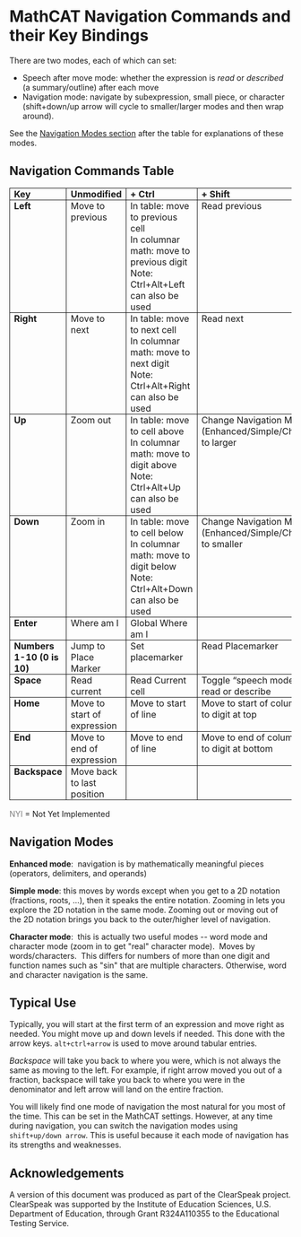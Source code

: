 # MathCAT Navigation Commands and their Key Bindings

There are two modes, each of which can set:
* Speech after move mode: whether the expression is <i>read</i> or <i>described</i>
(a summary/outline) after each move
* Navigation mode: navigate by subexpression, small piece, or
character (shift+down/up arrow will cycle to smaller/larger modes and then wrap
around).

See the [Navigation Modes section](#navigation-modes) after the table for explanations of these modes.


## Navigation Commands Table
<table class=MsoTableGrid border=1 cellspacing=0 cellpadding=0
 style='border-collapse:collapse;border:none'>
 <thead>
  <tr style='page-break-inside:avoid'>
   <td valign=top style='border:solid 1.0pt;padding:0in 5.4pt 0in 5.4pt'>
   <a
   name="Table_of_Keybindings"><b>Key</b></a>
   </td>
   <td valign=top style='border:solid 1.0pt;border-left:none;
   padding:0in 5.4pt 0in 5.4pt'>
   <b>Unmodified</b>
   </td>
   <td valign=top style='border:solid 1.0pt;border-left:none;
   padding:0in 5.4pt 0in 5.4pt'>
   <b>+ Ctrl</b>
   </td>
   <td valign=top style='border:solid 1.0pt;border-left:none;
   padding:0in 5.4pt 0in 5.4pt'>
   <b>+ Shift</b>
   </td>
   <td valign=top style='border:solid 1.0pt;border-left:none;
   padding:0in 5.4pt 0in 5.4pt'>
   <b>+Cntrl+Shift</b>
   </td>
  </tr>
 </thead>
 <tr style='page-break-inside:avoid'>
  <td valign=top style='border:solid 1.0pt;border-top:none;
  padding:0in 5.4pt 0in 5.4pt'>
  <b>Left</b>
  </td>
  <td valign=top style='border-top:none;border-left:none;border-bottom:solid 1.0pt;
  border-right:solid 1.0pt;padding:0in 5.4pt 0in 5.4pt'>
  Move to
  previous
  </td>
  <td valign=top style='border-top:none;border-left:none;border-bottom:solid 1.0pt;
  border-right:solid 1.0pt;padding:0in 5.4pt 0in 5.4pt'>
  In table: move to previous cell<br/>
  In columnar math: move to previous digit<br/>
  Note: Ctrl+Alt+Left can also be used
  </td>
  <td valign=top style='border-top:none;border-left:none;border-bottom:solid 1.0pt;
  border-right:solid 1.0pt;padding:0in 5.4pt 0in 5.4pt'>
  Read previous
  </td>
  <td valign=top style='border-top:none;border-left:none;border-bottom:solid 1.0pt;
  border-right:solid 1.0pt;padding:0in 5.4pt 0in 5.4pt'>
  Describe
  previous
  </td>
 </tr>
 <tr style='page-break-inside:avoid'>
  <td valign=top style='border:solid 1.0pt;border-top:none;
  padding:0in 5.4pt 0in 5.4pt'>
  <b>Right</b>
  </td>
  <td valign=top style='border-top:none;border-left:none;border-bottom:solid 1.0pt;
  border-right:solid 1.0pt;padding:0in 5.4pt 0in 5.4pt'>
  Move to next 
  </td>
  <td valign=top style='border-top:none;border-left:none;border-bottom:solid 1.0pt;
  border-right:solid 1.0pt;padding:0in 5.4pt 0in 5.4pt'>
  In table: move to next cell<br/>
  In columnar math: move to next digit<br/>
  Note: Ctrl+Alt+Right can also be used
  </td>
  <td valign=top style='border-top:none;border-left:none;border-bottom:solid 1.0pt;
  border-right:solid 1.0pt;padding:0in 5.4pt 0in 5.4pt'>
  Read next
  </td>
  <td valign=top style='border-top:none;border-left:none;border-bottom:solid 1.0pt;
  border-right:solid 1.0pt;padding:0in 5.4pt 0in 5.4pt'>
  Describe next
  </td>
 </tr>
 <tr style='page-break-inside:avoid'>
  <td valign=top style='border:solid 1.0pt;border-top:none;
  padding:0in 5.4pt 0in 5.4pt'>
  <b>Up</b>
  </td>
  <td valign=top style='border-top:none;border-left:none;border-bottom:solid 1.0pt;
  border-right:solid 1.0pt;padding:0in 5.4pt 0in 5.4pt'>
  Zoom out
  </td>
  <td valign=top style='border-top:none;border-left:none;border-bottom:solid 1.0pt;
  border-right:solid 1.0pt;padding:0in 5.4pt 0in 5.4pt'>
  In table: move to cell above<br/>
  In columnar math: move to digit above<br/>
  Note: Ctrl+Alt+Up can also be used
  </td>
  <td valign=top style='border-top:none;border-left:none;border-bottom:solid 1.0pt;
  border-right:solid 1.0pt;padding:0in 5.4pt 0in 5.4pt'>
  Change
  Navigation Mode (Enhanced/Simple/Character) to larger
  </td>
  <td valign=top style='border-top:none;border-left:none;border-bottom:solid 1.0pt;
  border-right:solid 1.0pt;padding:0in 5.4pt 0in 5.4pt'>
  Zoom out all
  the way
  </td>
 </tr>
 <tr style='page-break-inside:avoid'>
  <td valign=top style='border:solid 1.0pt;border-top:none;
  padding:0in 5.4pt 0in 5.4pt'>
  <b>Down</b>
  </td>
  <td valign=top style='border-top:none;border-left:none;border-bottom:solid 1.0pt;
  border-right:solid 1.0pt;padding:0in 5.4pt 0in 5.4pt'>
  Zoom in 
  </td>
  <td valign=top style='border-top:none;border-left:none;border-bottom:solid 1.0pt;
  border-right:solid 1.0pt;padding:0in 5.4pt 0in 5.4pt'>
  In table: move to cell below<br/>
  In columnar math: move to digit below<br/>
  Note: Ctrl+Alt+Down can also be used
  </td>
  <td valign=top style='border-top:none;border-left:none;border-bottom:solid 1.0pt;
  border-right:solid 1.0pt;padding:0in 5.4pt 0in 5.4pt'>
  Change
  Navigation Mode (Enhanced/Simple/Character) to smaller
  </td>
  <td valign=top style='border-top:none;border-left:none;border-bottom:solid 1.0pt;
  border-right:solid 1.0pt;padding:0in 5.4pt 0in 5.4pt'>
  Zoom in all
  the way
  </td>
 </tr>
 <tr style='page-break-inside:avoid'>
  <td valign=top style='border:solid 1.0pt;border-top:none;
  padding:0in 5.4pt 0in 5.4pt'>
  <b>Enter</b>
  </td>
  <td valign=top style='border-top:none;border-left:none;border-bottom:solid 1.0pt;
  border-right:solid 1.0pt;padding:0in 5.4pt 0in 5.4pt'>
  Where am I
  </td>
  <td valign=top style='border-top:none;border-left:none;border-bottom:solid 1.0pt;
  border-right:solid 1.0pt;padding:0in 5.4pt 0in 5.4pt'>
  Global Where
  am I
  </td>
  <td valign=top style='border-top:none;border-left:none;border-bottom:solid 1.0pt;
  border-right:solid 1.0pt;padding:0in 5.4pt 0in 5.4pt'>
  &nbsp;
  </td>
  <td valign=top style='border-top:none;border-left:none;border-bottom:solid 1.0pt;
  border-right:solid 1.0pt;padding:0in 5.4pt 0in 5.4pt'>
  &nbsp;
  </td>
 </tr>
 <tr style='page-break-inside:avoid'>
  <td valign=top style='border:solid 1.0pt;border-top:none;
  padding:0in 5.4pt 0in 5.4pt'>
  <b>Numbers<br>
  1-10 (0 is 10)</b>
  </td>
  <td valign=top style='border-top:none;border-left:none;border-bottom:solid 1.0pt;
  border-right:solid 1.0pt;padding:0in 5.4pt 0in 5.4pt'>
  Jump to Place
  Marker
  </td>
  <td valign=top style='border-top:none;border-left:none;border-bottom:solid 1.0pt;
  border-right:solid 1.0pt;padding:0in 5.4pt 0in 5.4pt'>
  Set
  placemarker
  </td>
  <td valign=top style='border-top:none;border-left:none;border-bottom:solid 1.0pt;
  border-right:solid 1.0pt;padding:0in 5.4pt 0in 5.4pt'>
  Read
  Placemarker
  </td>
  <td valign=top style='border-top:none;border-left:none;border-bottom:solid 1.0pt;
  border-right:solid 1.0pt;padding:0in 5.4pt 0in 5.4pt'>
  Describe
  Placemarker
  </td>
 </tr>
 <tr style='page-break-inside:avoid'>
  <td valign=top style='border:solid 1.0pt;border-top:none;
  padding:0in 5.4pt 0in 5.4pt'>
  <b>Space</b>
  </td>
  <td valign=top style='border-top:none;border-left:none;border-bottom:solid 1.0pt;
  border-right:solid 1.0pt;padding:0in 5.4pt 0in 5.4pt'>
  Read current
  </td>
  <td valign=top style='border-top:none;border-left:none;border-bottom:solid 1.0pt;
  border-right:solid 1.0pt;padding:0in 5.4pt 0in 5.4pt'>
  Read Current
  cell
  </td>
  <td valign=top style='border-top:none;border-left:none;border-bottom:solid 1.0pt;
  border-right:solid 1.0pt;padding:0in 5.4pt 0in 5.4pt'>
  Toggle
  “speech mode” to read or describe
  </td>
  <td valign=top style='border-top:none;border-left:none;border-bottom:solid 1.0pt;
  border-right:solid 1.0pt;padding:0in 5.4pt 0in 5.4pt'>
  Describe
  current
  </td>
 </tr>
 <tr style='page-break-inside:avoid'>
  <td valign=top style='border:solid 1.0pt;border-top:none;
  padding:0in 5.4pt 0in 5.4pt'>
  <b>Home</b>
  </td>
  <td valign=top style='border-top:none;border-left:none;border-bottom:solid 1.0pt;
  border-right:solid 1.0pt;padding:0in 5.4pt 0in 5.4pt'>
  Move to start
  of expression
  </td>
  <td valign=top style='border-top:none;border-left:none;border-bottom:solid 1.0pt;
  border-right:solid 1.0pt;padding:0in 5.4pt 0in 5.4pt'>
  Move to start
  of line
  </td>
  <td valign=top style='border-top:none;border-left:none;border-bottom:solid 1.0pt;
  border-right:solid 1.0pt;padding:0in 5.4pt 0in 5.4pt'>
  Move to start
  of column
  Move to digit
  at top
  </td>
  <td valign=top style='border-top:none;border-left:none;border-bottom:solid 1.0pt;
  border-right:solid 1.0pt;padding:0in 5.4pt 0in 5.4pt'>
  NYI: Read from start of expression</span>
  </td>
 </tr>
 <tr style='page-break-inside:avoid'>
  <td valign=top style='border:solid 1.0pt;border-top:none;
  padding:0in 5.4pt 0in 5.4pt'>
  <b>End</b>
  </td>
  <td valign=top style='border-top:none;border-left:none;border-bottom:solid 1.0pt;
  border-right:solid 1.0pt;padding:0in 5.4pt 0in 5.4pt'>
  Move to end
  of expression
  </td>
  <td valign=top style='border-top:none;border-left:none;border-bottom:solid 1.0pt;
  border-right:solid 1.0pt;padding:0in 5.4pt 0in 5.4pt'>
  Move to end
  of line
  </td>
  <td valign=top style='border-top:none;border-left:none;border-bottom:solid 1.0pt;
  border-right:solid 1.0pt;padding:0in 5.4pt 0in 5.4pt'>
  Move to end
  of column
  Move to digit
  at bottom
  </td>
  <td valign=top style='border-top:none;border-left:none;border-bottom:solid 1.0pt;
  border-right:solid 1.0pt;padding:0in 5.4pt 0in 5.4pt'>
  NYI: Read to end of expression</span>
  </td>
 </tr>
 <tr style='page-break-inside:avoid'>
  <td valign=top style='border:solid 1.0pt;border-top:none;
  padding:0in 5.4pt 0in 5.4pt'>
  <b>Backspace</b>
  </td>
  <td valign=top style='border-top:none;border-left:none;border-bottom:solid 1.0pt;
  border-right:solid 1.0pt;padding:0in 5.4pt 0in 5.4pt'>
  Move back to
  last position
  </td>
  <td valign=top style='border-top:none;border-left:none;border-bottom:solid 1.0pt;
  border-right:solid 1.0pt;padding:0in 5.4pt 0in 5.4pt'>
  &nbsp;
  </td>
  <td valign=top style='border-top:none;border-left:none;border-bottom:solid 1.0pt;
  border-right:solid 1.0pt;padding:0in 5.4pt 0in 5.4pt'>
  &nbsp;
  </td>
  <td valign=top style='border-top:none;border-left:none;border-bottom:solid 1.0pt;
  border-right:solid 1.0pt;padding:0in 5.4pt 0in 5.4pt'>
  <p style='margin-bottom:0in;line-height:normal;page-break-after:
  avoid'>&nbsp; </p>
  </td>
 </tr>
</table>

<span style='color:gray'>NYI</span> = Not Yet Implemented

## Navigation Modes

<b>Enhanced mode</b>: &nbsp;navigation is by mathematically
meaningful pieces (operators, delimiters, and operands)


<b>Simple mode</b>: this moves by words except when you get to a
2D notation (fractions, roots, ...), then it speaks the entire notation.
Zooming in lets you explore the 2D notation in the same mode. Zooming out or
moving out of the 2D notation brings you back to the outer/higher level of
navigation.


<b>Character mode</b>: &nbsp;this is actually two useful modes --
word mode and character mode (zoom in to get &quot;real&quot; character mode).
&nbsp;Moves by words/characters. &nbsp;This differs for numbers of more than
one digit and function names such as &quot;sin&quot; that are multiple
characters. Otherwise, word and character navigation is the same.

## Typical Use

Typically, you will start at the first term of an expression and move right as needed.
You might move up and down levels if needed. This done with the arrow keys.
`alt+ctrl+arrow` is used to move around tabular entries.

<i>Backspace</i> will take you back to where you were, which
is not always the same as moving to the left. For example, if right arrow moved
you out of a fraction, backspace will take you back to where you were in the
denominator and left arrow will land on the entire fraction.

You will likely find one mode of navigation the most natural for you most of the time.
This can be set in the MathCAT settings.
However, at any time during navigation, you can switch the navigation modes using `shift+up/down arrow`.
This is useful because it each mode of navigation has its strengths and weaknesses.

## Acknowledgements
A version of this document was produced as part of the ClearSpeak project.
ClearSpeak was supported by the Institute of Education Sciences, U.S. Department of Education, through Grant R324A110355 to the Educational Testing Service. 